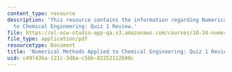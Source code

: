 ```yaml
---
content_type: resource
description: 'This resource contains the information regarding Numerical Methods Applied
  to Chemical Engineering: Quiz 1 Review.'
file: https://ol-ocw-studio-app-qa.s3.amazonaws.com/courses/10-34-numerical-methods-applied-to-chemical-engineering-fall-2015/c49f43ba121c3d8ac5bb82252112b90c_MIT10_34F15_ReviewQuiz1.pdf
file_type: application/pdf
resourcetype: Document
title: 'Numerical Methods Applied to Chemical Engineering: Quiz 1 Review'
uid: c49f43ba-121c-3d8a-c5bb-82252112b90c
---
```

